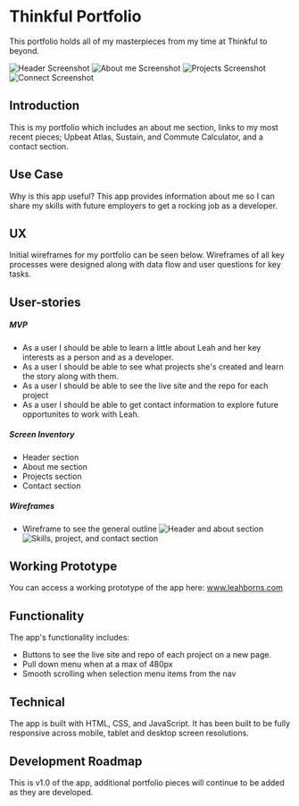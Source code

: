 # Thinkful Portfolio
This portfolio holds all of my masterpieces from my time at Thinkful to beyond.

![Header Screenshot](https://github.com/LeahBorns/leah-portfolio/blob/master/images/portfolio-header.png)
![About me Screenshot](https://github.com/LeahBorns/leah-portfolio/blob/master/images/portfolio-about-me.png)
![Projects Screenshot](https://github.com/LeahBorns/leah-portfolio/blob/master/images/portfolio-projects.png)
![Connect Screenshot](https://github.com/LeahBorns/leah-portfolio/blob/master/images/portfolio-connect.png)

## Introduction
This is my portfolio which includes an about me section, links to my most recent pieces; Upbeat Atlas, Sustain, and Commute Calculator, and a contact section.


## Use Case
Why is this app useful? This app provides information about me so I can share my skills with future employers to get a rocking job as a developer.

## UX

Initial wireframes for my portfolio can be seen below. Wireframes of all key processes were designed along with data flow and user questions for key tasks.


## User-stories

##### MVP
* As a user I should be able to learn a little about Leah and her key interests as a person and as a developer.
* As a user I should be able to see what projects she's created and learn the story along with them.
* As a user I should be able to see the live site and the repo for each project
* As a user I should be able to get contact information to explore future opportunites to work with Leah.

##### Screen Inventory
* Header section
* About me section
* Projects section
* Contact section

##### Wireframes

* Wireframe to see the general outline
![Header and about section](https://github.com/LeahBorns/leah-portfolio/blob/master/images/portfolio-top.png)
![Skills, project, and contact section](https://github.com/LeahBorns/leah-portfolio/blob/master/images/portfolio-bottom.png)


## Working Prototype

You can access a working prototype of the app here: www.leahborns.com

## Functionality
The app's functionality includes:

* Buttons to see the live site and repo of each project on a new page.
* Pull down menu when at a max of 480px
* Smooth scrolling when selection menu items from the nav


## Technical

The app is built with HTML, CSS, and JavaScript. It has been built to be fully responsive across mobile, tablet and desktop screen resolutions.

## Development Roadmap

This is v1.0 of the app, additional portfolio pieces will continue to be added as they are developed.
